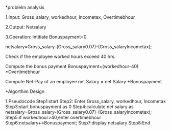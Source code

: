 *problelm analysis

1.Input: Gross_salary, workedhour, Incometax, Overtimebhour

2.Output: Netsalary

3.Operation: Intitiate Bonuspayment=0

netsalary=Gross_salary-(Gross_salary0.07)-(Gross_salaryIncometax);

Check if the employee worked hours exceed 40 hrs.

Compute the bonus payment Bonuspayment=(workedhour-40) *Overtimebhour

Compute Net-Pay of an employee net Salary = net Salary +Bonuspayment

*Algorthim Design

1.Pseudocode Step1:start Step2: Enter Gross_salary, workedhour, Incometax Step3:start bonuspayment as 0 Step4:calculate net salary as netsalary=Gross_salary-(Gross_salary0.07)-(Gross_salaryIncometax); Step5:if workedhour>40,enter overtimebhour Step6:netsalary+=Bonuspayment; Step7:display netsalary Step8:End
